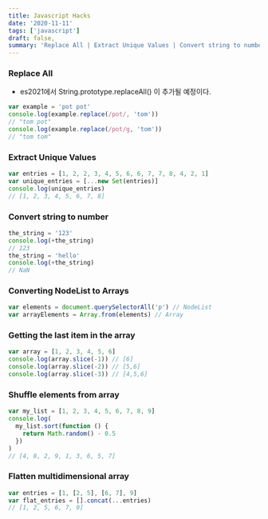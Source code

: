 ```yaml
---
title: Javascript Hacks
date: '2020-11-11'
tags: ['javascript']
draft: false,
summary: 'Replace All | Extract Unique Values | Convert string to number | Converting NodeList to Arrays ...'
---
```


### Replace All

- es2021에서 String.prototype.replaceAll() 이 추가될 예정이다.

```js
var example = 'pot pot'
console.log(example.replace(/pot/, 'tom'))
// "tom pot"
console.log(example.replace(/pot/g, 'tom'))
// "tom tom"
```

### Extract Unique Values

```js
var entries = [1, 2, 2, 3, 4, 5, 6, 6, 7, 7, 8, 4, 2, 1]
var unique_entries = [...new Set(entries)]
console.log(unique_entries)
// [1, 2, 3, 4, 5, 6, 7, 8]
```

### Convert string to number

```js
the_string = '123'
console.log(+the_string)
// 123
the_string = 'hello'
console.log(+the_string)
// NaN
```

### Converting NodeList to Arrays

```js
var elements = document.querySelectorAll('p') // NodeList
var arrayElements = Array.from(elements) // Array
```

### Getting the last item in the array

```js
var array = [1, 2, 3, 4, 5, 6]
console.log(array.slice(-1)) // [6]
console.log(array.slice(-2)) // [5,6]
console.log(array.slice(-3)) // [4,5,6]
```

### Shuffle elements from array

```js
var my_list = [1, 2, 3, 4, 5, 6, 7, 8, 9]
console.log(
  my_list.sort(function () {
    return Math.random() - 0.5
  })
)
// [4, 8, 2, 9, 1, 3, 6, 5, 7]
```

### Flatten multidimensional array

```js
var entries = [1, [2, 5], [6, 7], 9]
var flat_entries = [].concat(...entries)
// [1, 2, 5, 6, 7, 9]
```

